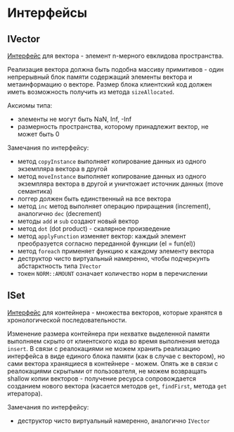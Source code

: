 # Интерфейсы
## IVector

[Интерфейс](https://github.com/ThinkingFrog/IVector/blob/main/include/IVector.h) для вектора - элемент n-мерного евклидова пространства.

Реализация вектора должна быть подобна массиву примитивов - один непрерывный блок памяти содержащий элементы вектора и метаинформацию о векторе.
Размер блока клиентский код должен иметь возможность получить из метода `sizeAllocated`.

Аксиомы типа:
- элементы не могут быть NaN, Inf, -Inf
- размерность пространства, которому принадлежит вектор, не может быть 0

Замечания по интерфейсу:
- метод `copyInstance` выполняет копирование данных из одного экземпляра вектора в другой
- метод `moveInstance` выполняет копирование данных из одного экземпляра вектора в другой и уничтожает источник данных (move семантика)
- логгер должен быть единственный на все вектора
- метод `inc` метод выполняет операцию приращения (increment), аналогично `dec` (decrement)
- методы `add` и `sub` создают новый вектор
- метод `dot` (dot product) - скалярное произведение
- метод `applyFunction` изменяет вектор: каждый элемент преобразуется согласно переданной функции (el = fun(el))
- метод `foreach` применяет функцию к каждому элементу вектора
- деструктор чисто виртуальный намеренно, чтобы подчеркунть абстарктность типа `IVector`
- токен `NORM::AMOUNT` означает количество норм в перечислении

## ISet

[Интерфейс](https://github.com/ThinkingFrog/IVector/blob/main/include/ISet.h) для контейнера - множества векторов, которые хранятся в хронологической последовательности.

Изменение размера контейнера при нехватке выделенной памяти выполняем скрыто от клиентского кода во время выполнения метода `insert`. В связи с реалокациями не можем хранить реализацию интерфейса в виде единого блока памяти (как в случае с вектором), но сами вектора хранящиеся в контейнере - можем.
Опять же в связи с реалокациями скрытыми от пользователя, не можем возвращать shallow копии векторов - получение ресурса сопровождается созданием нового вектора (касается методов `get`, `findFirst`, метода `get` итератора).

Замечания по интерфейсу:
- деструктор чисто виртуальный намеренно, аналогично `IVector`
